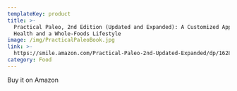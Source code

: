 ```yaml
---
templateKey: product
title: >-
  Practical Paleo, 2nd Edition (Updated and Expanded): A Customized Approach to
  Health and a Whole-Foods Lifestyle
image: /img/PracticalPaleoBook.jpg
link: >-
  https://smile.amazon.com/Practical-Paleo-2nd-Updated-Expanded/dp/1628600004/ref=sr_1_1?keywords=Practical+Paleo%2C+2nd+Edition+%28Updated+and+Expanded%29%3A+A+Customized+Approach+to+Health+and+a+Whole-Foods+Lifestyle&qid=1572124365&sr=8-1
category: Food
---
```

Buy it on Amazon

